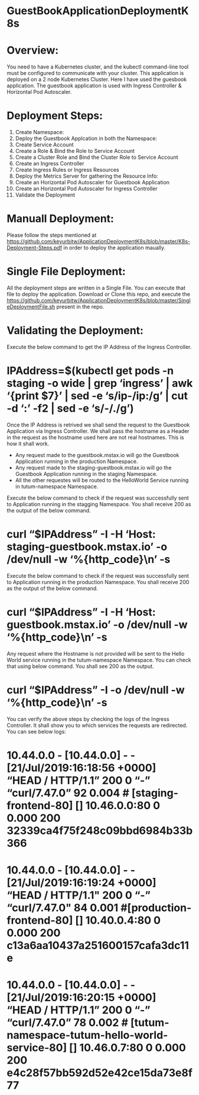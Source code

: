 # GuestBookApplicationDeploymentK8s

# Overview: #
You need to have a Kubernetes cluster, and the kubectl command-line tool must be configured to communicate with your cluster. This application is deployed on a 2 node Kubernetes Cluster. Here I have used the guesbook application.
The guestbook application is used with Ingress Controller & Horizontal Pod Autoscaler.

# Deployment Steps: #
1. Create Namespace:
2. Deploy the Guestbook Applcation in both the Namespace:
3. Create Service Account
4. Create a Role & Bind the Role to Service Account
5. Create a Cluster Role and Bind the Cluster Role to Service Account
6. Create an Ingress Controller
7. Create Ingress Rules or Ingress Resources
8. Deploy the Metrics Server for gathering the Resource Info:
9. Create an Horizontal Pod Autoscaler for Guestbook Application
10. Create an Horizontal Pod Autoscaler for Ingress Controller
11. Validate the Deployment

# Manuall Deployment:
Please follow the steps mentioned at https://github.com/keyurbitw/ApplicationDeploymentK8s/blob/master/K8s-Deployment-Steps.pdf in order to deploy the application maually.

# Single File Deployment:
All the deployment steps are written in a Single File. You can execute that file to deploy the application. 
Download or Clone this repo, and execute the https://github.com/keyurbitw/ApplicationDeploymentK8s/blob/master/SingleDeploymentFile.sh present in the repo.

# Validating the Deployment:
Execute the below command to get the IP Address of the Ingress Controller.
   # IPAddress=$(kubectl get pods -n staging -o wide | grep ‘ingress’ | awk ‘{print $7}’ | sed -e ‘s/ip-/ip:/g’ | cut -d ‘:’ -f2 | sed -e ‘s/-/./g’)
 
Once the IP Address is retrived we shall send the request to the Guestbook Application via Ingress Controller. We shall pass the hostname as a Header in the request as the hostname used here are not real hostnames. This is how it shall work.
 - Any request made to the guestbook.mstax.io will go the Guestbook Application running in the production Namespace.
 - Any request made to the staging-guestbook.mstax.io will go the Guestbook Application running in the staging Namespace.
 - All the other requestes will be routed to the HelloWorld Service running in tutum-namespace Namespace.

Execute the below command to check if the request was successfully sent to Application running in the stagging Namespace. You shall receive 200 as the output of the below command.
   # curl “$IPAddress” -I -H ‘Host: staging-guestbook.mstax.io’ -o /dev/null -w ‘%{http_code}\n’ -s

Execute the below command to check if the request was successfully sent to Application running in the production Namespace. You shall receive 200 as the output of the below command.
   # curl “$IPAddress” -I -H ‘Host: guestbook.mstax.io’ -o /dev/null -w ‘%{http_code}\n’ -s

Any request where the Hostname is not provided will be sent to the Hello World service running in the tutum-namespace Namespace. You can check that using below command. You shall see 200 as the output.
   # curl “$IPAddress” -I -o /dev/null -w ‘%{http_code}\n’ -s

You can verify the above steps by checking the logs of the Ingress Controller. It shall show you to which services the requests are redirected. You can see below logs:
   # 10.44.0.0 - [10.44.0.0] - - [21/Jul/2019:16:18:56 +0000] “HEAD / HTTP/1.1” 200 0 “-” “curl/7.47.0” 92 0.004 # [staging-frontend-80] [] 10.46.0.0:80 0 0.000 200 32339ca4f75f248c09bbd6984b33b366
   # 10.44.0.0 - [10.44.0.0] - - [21/Jul/2019:16:19:24 +0000] “HEAD / HTTP/1.1" 200 0 “-” “curl/7.47.0" 84 0.001 #[production-frontend-80] [] 10.40.0.4:80 0 0.000 200 c13a6aa10437a251600157cafa3dc11e
   # 10.44.0.0 - [10.44.0.0] - - [21/Jul/2019:16:20:15 +0000] “HEAD / HTTP/1.1” 200 0 “-” “curl/7.47.0” 78 0.002 # [tutum-namespace-tutum-hello-world-service-80] [] 10.46.0.7:80 0 0.000 200 e4c28f57bb592d52e42ce15da73e8f77
